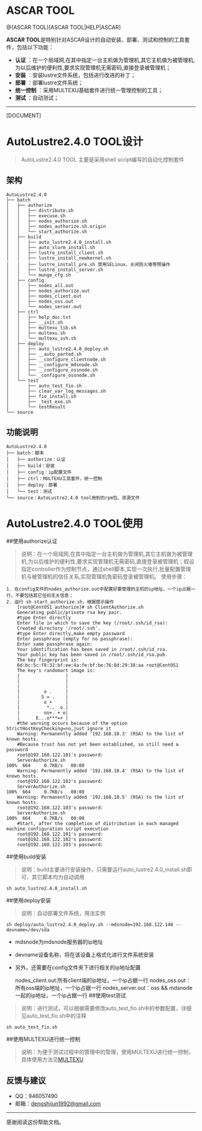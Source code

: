 # ASCAR TOOL
@(ASCAR TOOL)[ASCAR TOOL|HELP|ASCAR]

**ASCAR TOOL**是特别针对ASCAR设计的自动安装、部署、测试和控制的工具套件，包括以下功能：
 
- **认证** ：在一个局域网,在其中指定一台主机做为管理机,其它主机做为被管理机,为以后维护的便利性,要求实现管理机无需密码,直接登录被管理机；
- **安装** ：安装lustre文件系统，包括进行改进的补丁；
- **部署** ：部署lustre文件系统；
- **统一控制** ：采用MULTEXU基础套件进行统一管理控制的工具；
- **测试** ：自动测试；

-------------------

[DOCUMENT]

# AutoLustre2.4.0 TOOL设计

> AutoLustre2.4.0 TOOL 主要是采用shell script编写的自动化控制套件
## 架构

	AutoLustre2.4.0
	├── batch
	│   ├── authorize
	│   │   ├── distribute.sh
	│   │   ├── execuse.sh
	│   │   ├── nodes_authorize.sh
	│   │   ├── nodes_authorize.sh.origin
	│   │   └── start_authorize.sh
	│   ├── build
	│   │   ├── auto_lustre2.4.0_install.sh
	│   │   ├── auto_slurm_install.sh
	│   │   ├── lustre_install_client.sh
	│   │   ├── lustre_install_newkernel.sh
	│   │   ├── lustre_install_pre.sh 禁用SELinux、关闭防火墙等预操作
	│   │   ├── lustre_install_server.sh
	│   │   └── munge_cfg.sh
	│   ├── config
	│   │   ├── nodes_all.out
	│   │   ├── nodes_authorize.out
	│   │   ├── nodes_client.out
	│   │   ├── nodes_oss.out
	│   │   └── nodes_server.out
	│   ├── ctrl
	│   │   ├── help_doc.txt
	│   │   ├── __init.sh
	│   │   ├── multexu_lib.sh
	│   │   ├── multexu.sh
	│   │   └── multexu_ssh.sh
	│   ├── deploy
	│   │   ├── auto_lustre2.4.0_deploy.sh
	│   │   ├── __auto_parted.sh
	│   │   ├── __configure_clientnode.sh
	│   │   ├── __configure_mdsnode.sh
	│   │   ├── __configure_ossnode.sh
	│   │   └── _configure_ossnode.sh
	│   └── test
	│       ├── auto_test_fio.sh
	│       ├── clear_var_log_messages.sh
	│       ├── fio_install.sh
	│       ├── _test_exe.sh
	│       └── testResult
	└── source
## 功能说明
	AutoLustre2.4.0
	├── batch：脚本
	│   ├── authorize：认证
	│   ├── build：安装
	│   ├── config：ip配置文件
	│   ├── ctrl：MULTEXU工具套件，统一控制
	│   ├── deploy：部署
	│   └── test：测试
	└── source：AutoLustre2.4.0 tool用到的rpm包、资源文件


# AutoLustre2.4.0 TOOL使用

##使用authorize认证
>说明：在一个局域网,在其中指定一台主机做为管理机,其它主机做为被管理机,为以后维护的便利性,要求实现管理机无需密码,直接登录被管理机；假设指定controller作为控制节点，通过shell脚本,实现一次执行,批量配置管理机与被管理机的信任关系,实现管理机免密码登录被管理机。
使用步骤：


    1. 在config文件的nodes_authorize.out中配置好要管理的主机的ip地址，一个ip占据一行，不要包括其它任何无关信息；
    2. 运行 sh start_authorize.sh，根据提示操作
		[root@CentOS1 authorize]# sh ClientAuthorize.sh
		Generating public/private rsa key pair.
		#type Enter directly
		Enter file in which to save the key (/root/.ssh/id_rsa):
		Created directory '/root/.ssh'.
		#type Enter directly,make empty passward
		Enter passphrase (empty for no passphrase):
		Enter same passphrase again:
		Your identification has been saved in /root/.ssh/id_rsa.
		Your public key has been saved in /root/.ssh/id_rsa.pub.
		The key fingerprint is:
		6d:bc:5c:f8:32:bf:ee:4a:fe:bf:be:76:8d:29:38:aa root@CentOS1
		The key's randomart image is:
		|                 |
		|                 |
		|                 |
		|         o .     |
		|        S = .    |
		|         o +     |
		|          *..  o.|
		|         oo+. + o|
		|      E...o***=+ |
		#the warning occurs because of the option StrictHostKeyChecking=no,just ignore it
		Warning: Permanently added '192.168.10.3' (RSA) to the list of known hosts.
		#Because trust has not yet been established, so still need a password
		root@192.168.122.101's password:
		ServerAuthorize.sh                                                                            100%  664     0.7KB/s   00:00
		Warning: Permanently added '192.168.10.4' (RSA) to the list of known hosts.
		root@192.168.122.102's password:
		ServerAuthorize.sh                                                                            100%  664     0.7KB/s   00:00
		Warning: Permanently added '192.168.10.5' (RSA) to the list of known hosts.
		root@192.168.122.103's password:
		ServerAuthorize.sh                                                                            100%  664     0.7KB/s   00:00
		#Start, after the completion of distribution in each managed machine configuration script execution
		root@192.168.122.101's password:
		root@192.168.122.102's password:
		root@192.168.122.103's password:

##使用build安装
>说明：build主要进行安装操作，只需要运行auto_lustre2.4.0_install.sh即可，其它脚本均为自动调用

    sh auto_lustre2.4.0_install.sh
##使用deploy安装
>说明：自动部署文件系统，用法实例

	sh deploy/auto_lustre2.4.0_deploy.sh --mdsnode=192.168.122.140 --devname=/dev/sda

- mdsnode为mdsnode服务器的ip地址
- devname设备名称，将在该设备上格式化进行文件系统安装
- 另外，还需要在config文件夹下进行相关的ip地址配置

	nodes_client.out:所有client端的ip地址，一个ip占据一行
	nodes_oss.out：所有oss端的ip地址，一个ip占据一行
	nodes_server.out：oss && mdsnode一起的ip地址，一个ip占据一行
##使用test测试
>说明：进行测试，可以根据需要修改auto_test_fio.sh中的参数配置，详细见auto_test_fio.sh中的注释

	sh auto_test_fio.sh
##使用MULTEXU进行统一控制
>说明：为便于测试过程中的管理中的管理，使用MULTEXU进行统一控制，具体使用方法见[MULTEXU](https://github.com/ShijunDeng/multexu)

## 反馈与建议
- QQ：946057490
- 邮箱：<dengshijun1992@gmail.com>

---------
感谢阅读这份帮助文档。